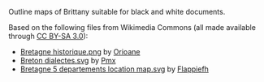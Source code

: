 Outline maps of Brittany suitable for black and white documents.

Based on the following files from Wikimedia Commons (all made available through [CC BY-SA 3.0](https://creativecommons.org/licenses/by-sa/3.0/deed.en)):

* [Bretagne historique.png](https://commons.wikimedia.org/wiki/File:Bretagne_historique.png) by [Orioane](https://commons.wikimedia.org/wiki/User:Orioane)
* [Breton dialectes.svg](https://commons.wikimedia.org/wiki/File:Breton_dialectes.svg) by [Pmx](https://commons.wikimedia.org/wiki/User:Pmx)
* [Bretagne 5 departements location map.svg](https://commons.wikimedia.org/wiki/File:Bretagne_5_departements_location_map.svg) by [Flappiefh](https://commons.wikimedia.org/wiki/User:Flappiefh)
